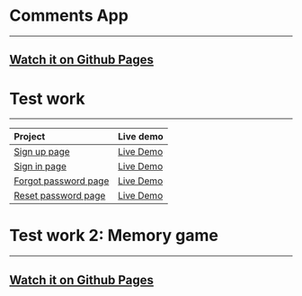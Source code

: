 # Comments App

---

## [Watch it on Github Pages](https://didyks.github.io/pllug/lesson-6)

# Test work

---

| Project                                                                                            | Live demo                                                                  |
| :------------------------------------------------------------------------------------------------- | :------------------------------------------------------------------------- |
| [Sign up page](https://github.com/DidykS/pllug/tree/master/test-work/sign-up-page)                 | [Live Demo](https://didyks.github.io/pllug/test-work/sign-up-page)         |
| [Sign in page](https://github.com/DidykS/pllug/tree/master/test-work/sign-in-page)                 | [Live Demo](https://didyks.github.io/pllug/test-work/sign-in-page)         |
| [Forgot password page](https://github.com/DidykS/pllug/tree/master/test-work/forgot-password-page) | [Live Demo](https://didyks.github.io/pllug/test-work/forgot-password-page) |
| [Reset password page](https://github.com/DidykS/pllug/tree/master/test-work/reset-password-page)   | [Live Demo](https://didyks.github.io/pllug/test-work/reset-password-page)  |

# Test work 2: Memory game

---

## [Watch it on Github Pages](https://didyks.github.io/pllug/test-work-memory-game)

